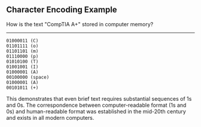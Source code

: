 ## Character Encoding Example

How is the text "CompTIA A+" stored in computer memory?

---

```
01000011 (C)
01101111 (o)
01101101 (m)
01110000 (p)
01010100 (T)
01001001 (I)
01000001 (A)
00100000 (space)
01000001 (A)
00101011 (+)
```

This demonstrates that even brief text requires substantial sequences of 1s and 0s. The correspondence between computer-readable format (1s and 0s) and human-readable format was established in the mid-20th century and exists in all modern computers.

